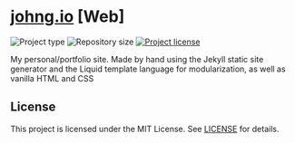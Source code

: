 # [johng.io](https://johng.io) [Web]
![](https://img.shields.io/badge/type-HTML-orange.svg "Project type")
![](https://img.shields.io/github/repo-size/jerboa88/jerboa88.github.io.svg "Repository size")
[![](https://img.shields.io/github/license/jerboa88/jerboa88.github.io.svg "Project license")](LICENSE)

My personal/portfolio site. Made by hand using the Jekyll static site generator and the Liquid template language for modularization, as well as vanilla HTML and CSS


## License
This project is licensed under the MIT License. See [LICENSE](LICENSE) for details.
